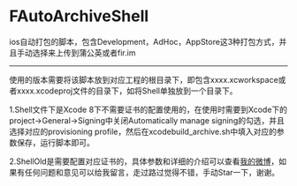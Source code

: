 # FAutoArchiveShell
ios自动打包的脚本，包含Development，AdHoc，AppStore这3种打包方式，并且手动选择来上传到蒲公英或者fir.im
____

使用的版本需要将该脚本放到对应工程的根目录下，即包含xxxx.xcworkspace或者xxxx.xcodeproj文件的目录下，如将Shell单独放到一个目录下。

1.Shell文件下是Xcode 8下不需要证书的配置使用的，在使用时需要到Xcode下的project->General->Signing中关闭Automatically manage signing的勾选，并且选择对应的provisioning profile，然后在xcodebuild_archive.sh中填入对应的参数保存，运行脚本即可。

2.ShellOld是需要配置对应证书的，具体参数和详细的介绍可以查看[我的微博](http://www.jianshu.com/p/c35920c187ab)，如果有任何问题和意见可以给我留言，走过路过觉得不错，手动Star一下，谢谢。

